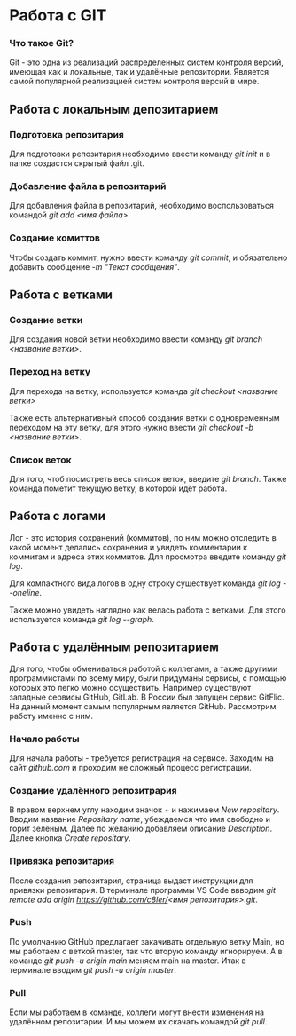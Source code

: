 # Работа с GIT

### Что такое Git?

Git - это одна из реализаций распределенных систем контроля версий, имеющая как и локальные, так и удалённые репозитории. Является самой популярной реализацией систем контроля версий в мире.

## Работа с локальным депозитарием

### Подготовка репозитария

Для подготовки репозитария необходимо ввести команду *git init* и в папке создастся скрытый файл .git.

### Добавление файла в репозитарий

Для добавления файла в репозитарий, необходимо воспользоваться командой *git add <имя файла>*.

### Создание комиттов

Чтобы создать коммит, нужно ввести команду *git commit*, и обязательно добавить сообщение *-m "Текст сообщения"*.

## Работа с ветками

### Создание ветки

Для создания новой ветки необходимо ввести команду *git branch <название ветки>*.

### Переход на ветку

Для перехода на ветку, используется команда *git checkout <название ветки>*

Также есть альтернативный способ создания ветки с одновременным переходом на эту ветку, для этого нужно ввести *git checkout -b <название ветки>*.

### Список веток 

Для того, чтоб посмотреть весь список веток, введите *git branch*. Также команда пометит текущую ветку, в которой идёт работа.

## Работа с логами

Лог - это история сохранений (коммитов), по ним можно отследить в какой момент делались сохранения и увидеть комментарии к коммитам и адреса этих коммитов. Для просмотра введите команду *git log*.

Для компактного вида логов в одну строку существует команда *git log --oneline*.

Также можно увидеть наглядно как велась работа с ветками. Для этого используется команда *git log --graph*.

## Работа с удалённым репозитарием

Для того, чтобы обмениваться работой с коллегами, а также другими программистами по всему миру, были придуманы сервисы, с помощью которых это легко можно осуществить. Например существуют западные сервисы GitHub, GitLab. В России был запущен сервис GitFlic. На данный момент самым популярным является GitHub. Рассмотрим работу именно с ним.

### Начало работы

Для начала работы - требуется регистрация на сервисе. Заходим на сайт *github.com* и проходим не сложный процесс регистрации.

### Создание удалённого репозитрария

В правом верхнем углу находим значок + и нажимаем *New repositary*. Вводим название *Repositary name*, убеждаемся что имя свободно и горит зелёным. Далее по желанию добавляем описание *Description*. Далее кнопка *Create repositary*.

### Привязка репозитария

После создания репозитария, страница выдаст инструкции для привязки репозитария. В терминале программы VS Code ввводим *git remote add origin https://github.com/c8ler/<имя репозитария>.git*.

### Push

По умолчанию GitHub предлагает закачивать отдельную ветку Main, но мы работаем с веткой master, так что вторую команду игнорируем. А в команде *git push -u origin main* меняем main на master. Итак в терминале вводим *git push -u origin master*.

### Pull

Если мы работаем в команде, коллеги могут внести изменения на удалённом репозитарии. И мы можем их скачать командой *git pull*.





